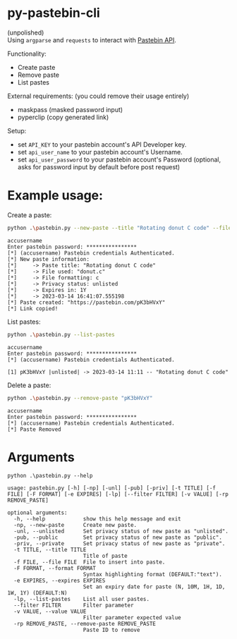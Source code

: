 # py-pastebin-cli
(unpolished) <br>
Using `argparse` and `requests` to interact with [Pastebin API](https://pastebin.com/doc_api).

Functionality:
 - Create paste
 - Remove paste
 - List pastes

External requirements:
(you could remove their usage entirely)
 - maskpass (masked password input)
 - pyperclip (copy generated link)

Setup:
 - set `API_KEY` to your pastebin account's API Developer key.
 - set `api_user_name` to your pastebin account's Username.
 - set `api_user_password` to your pastebin account's Password (optional, asks for password input by default before post request)

# Example usage:
Create a paste:
```bash
python .\pastebin.py --new-paste --title "Rotating donut C code" --file "donut.c" --format c --expires 1Y --unlisted
```
```
accusername
Enter pastebin password: ****************
[*] (accusername) Pastebin credentials Authenticated.
[*] New paste information:
[*]     -> Paste title: "Rotating donut C code"
[*]     -> File used: "donut.c"
[*]     -> File formatting: c
[*]     -> Privacy status: unlisted
[*]     -> Expires in: 1Y
[*]     -> 2023-03-14 16:41:07.555198
[*] Paste created: "https://pastebin.com/pK3bHVxY"
[*] Link copied!
```

List pastes:
```bash
python .\pastebin.py --list-pastes
```
```
accusername
Enter pastebin password: ****************
[*] (accusername) Pastebin credentials Authenticated.

[1] pK3bHVxY |unlisted| -> 2023-03-14 11:11 -- "Rotating donut C code"
```

Delete a paste:
```bash
python .\pastebin.py --remove-paste "pK3bHVxY"
```
```
accusername
Enter pastebin password: ****************
[*] (accusername) Pastebin credentials Authenticated.
[*] Paste Removed
```

# Arguments

```
python .\pastebin.py --help
```
```
usage: pastebin.py [-h] [-np] [-unl] [-pub] [-priv] [-t TITLE] [-f FILE] [-F FORMAT] [-e EXPIRES] [-lp] [--filter FILTER] [-v VALUE] [-rp REMOVE_PASTE]

optional arguments:
  -h, --help            show this help message and exit
  -np, --new-paste      Create new paste.
  -unl, --unlisted      Set privacy status of new paste as "unlisted".
  -pub, --public        Set privacy status of new paste as "public".
  -priv, --private      Set privacy status of new paste as "private".
  -t TITLE, --title TITLE
                        Title of paste
  -f FILE, --file FILE  File to insert into paste.
  -F FORMAT, --format FORMAT
                        Syntax highlighting format (DEFAULT:"text").
  -e EXPIRES, --expires EXPIRES
                        Set an expiry date for paste (N, 10M, 1H, 1D, 1W, 1Y) (DEFAULT:N)
  -lp, --list-pastes    List all user pastes.
  --filter FILTER       Filter parameter
  -v VALUE, --value VALUE
                        Filter parameter expected value
  -rp REMOVE_PASTE, --remove-paste REMOVE_PASTE
                        Paste ID to remove
  ```
